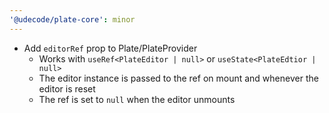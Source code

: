 ```yaml
---
'@udecode/plate-core': minor
---
```


- Add `editorRef` prop to Plate/PlateProvider
  - Works with `useRef<PlateEditor | null>` or `useState<PlateEdtior | null>`
  - The editor instance is passed to the ref on mount and whenever the editor
    is reset
  - The ref is set to `null` when the editor unmounts
